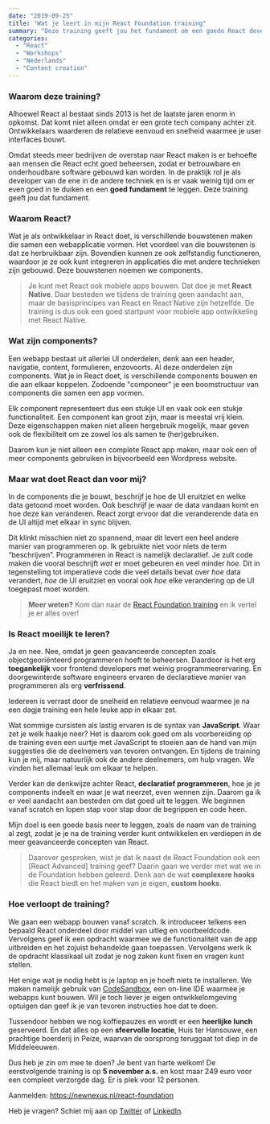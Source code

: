```yaml
---
date: "2019-09-25"
title: "Wat je leert in mijn React Foundation training"
summary: "Deze training geeft jou het fundament om een goede React developer te worden."
categories:
  - "React"
  - "Workshops"
  - "Nederlands"
  - "Content creation"
---
```


### Waarom deze training?

Alhoewel React al bestaat sinds 2013 is het de laatste jaren enorm in opkomst.
Dat komt niet alleen omdat er een grote tech company achter zit. Ontwikkelaars
waarderen de relatieve eenvoud en snelheid waarmee je user interfaces bouwt.

Omdat steeds meer bedrijven de overstap naar React maken is er behoefte aan
mensen die React echt goed beheersen, zodat er betrouwbare en onderhoudbare
software gebouwd kan worden. In de praktijk rol je als developer van de ene
in de andere techniek en is er vaak weinig tijd om er even goed in te duiken
en een **goed fundament** te leggen. Deze training geeft jou dat fundament.

### Waarom React?

Wat je als ontwikkelaar in React doet, is verschillende bouwstenen maken die
samen een webapplicatie vormen. Het voordeel van die bouwstenen is dat ze
herbruikbaar zijn. Bovendien kunnen ze ook zelfstandig functioneren, waardoor
je ze ook kunt integreren in applicaties die met andere technieken zijn
gebouwd. Deze bouwstenen noemen we components.

> Je kunt met React ook mobiele apps bouwen. Dat doe je met **React Native**.
> Daar besteden we tijdens de training geen aandacht aan, maar de basisprincipes
> van React en React Native zijn hetzelfde. De training is dus ook een goed
> startpunt voor mobiele app ontwikkeling met React Native.

### Wat zijn components?

Een webapp bestaat uit allerlei UI onderdelen, denk aan een header, navigatie,
content, formulieren, enzovoorts. Al deze onderdelen zijn components. Wat je
in React doet, is verschillende components bouwen en die aan elkaar koppelen.
Zodoende "componeer" je een boomstructuur van components die samen een app vormen.

Elk component representeert dus een stukje UI en vaak ook een stukje
functionaliteit. Een component kan groot zijn, maar is meestal vrij klein.
Deze eigenschappen maken niet alleen hergebruik mogelijk, maar geven ook de
flexibiliteit om ze zowel los als samen te (her)gebruiken.

Daarom kun je niet alleen een complete React app maken, maar ook een of meer
components gebruiken in bijvoorbeeld een Wordpress website.

### Maar wat doet React dan voor mij?

In de components die je bouwt, beschrijf je hoe de UI eruitziet en welke data
getoond moet worden. Ook beschrijf je waar de data vandaan komt en hoe deze kan
veranderen. React zorgt ervoor dat die veranderende data en de UI altijd met
elkaar in sync blijven.

Dit klinkt misschien niet zo spannend, maar dit levert een heel andere manier
van programmeren op. Ik gebruikte niet voor niets de term “beschrijven”.
Programmeren in React is namelijk declaratief. Je zult code maken die vooral
beschrijft _wat_ er moet gebeuren en veel minder _hoe_. Dit in tegenstelling
tot imperatieve code die veel details bevat over _hoe_ data verandert, _hoe_
de UI eruitziet en vooral ook _hoe_ elke verandering op de UI toegepast moet worden.

> **Meer weten?**
> Kom dan naar de [React Foundation training] en ik vertel je er alles over!

### Is React moeilijk te leren?

Ja en nee. Nee, omdat je geen geavanceerde concepten zoals objectgeoriënteerd
programmeren hoeft te beheersen. Daardoor is het erg **toegankelijk** voor frontend
developers met weinig programmeerervaring. En doorgewinterde software engineers
ervaren de declaratieve manier van programmeren als erg **verfrissend**.

Iedereen is verrast door de snelheid en relatieve eenvoud waarmee je na een dagje
training een hele leuke app in elkaar zet.

Wat sommige cursisten als lastig ervaren is de syntax van **JavaScript**. Waar zet je
welk haakje neer? Het is daarom ook goed om als voorbereiding op de training even
een uurtje met JavaScript te stoeien aan de hand van mijn suggesties die de
deelnemers van tevoren ontvangen. En tijdens de training kun je mij, maar natuurlijk
ook de andere deelnemers, om hulp vragen. We vinden het allemaal leuk om elkaar
te helpen.

Verder kan de denkwijze achter React, **declaratief programmeren**, hoe je je components
indeelt en waar je wat neerzet, even wennen zijn. Daarom ga ik er veel aandacht aan
besteden om dat goed uit te leggen. We beginnen vanaf scratch en lopen stap voor
stap door de begrippen en code heen.

Mijn doel is een goede basis neer te leggen, zoals de naam van de training al zegt,
zodat je je na de training verder kunt ontwikkelen en verdiepen in de meer
geavanceerde concepten van React.

> Daarover gesproken, wist je dat ik naast de React Foundation ook een [React Advanced]
> training geef? Daarin gaan we verder met wat we in de Foundation hebben geleerd.
> Denk aan de wat **complexere hooks** die React biedt en het maken van je eigen,
> **custom hooks**.

### Hoe verloopt de training?

We gaan een webapp bouwen vanaf scratch. Ik introduceer telkens een bepaald React
onderdeel door middel van uitleg en voorbeeldcode. Vervolgens geef ik een opdracht
waarmee we de functionaliteit van de app uitbreiden en het zojuist behandelde gaan
toepassen. Vervolgens werk ik de opdracht klassikaal uit zodat je nog zaken kunt
fixen en vragen kunt stellen.

Het enige wat je nodig hebt is je laptop en je hoeft niets te installeren. We maken
namelijk gebruik van [CodeSandbox], een on-line IDE waarmee je webapps kunt bouwen.
Wil je toch liever je eigen ontwikkelomgeving optuigen dan geef ik je van tevoren
instructies hoe dat te doen.

Tussendoor hebben we nog koffiepauzes en wordt er een **heerlijke lunch** geserveerd.
En dat alles op een **sfeervolle locatie**, Huis ter Hansouwe, een prachtige boerderij
in Peize, waarvan de oorsprong teruggaat tot diep in de Middeleeuwen.

Dus heb je zin om mee te doen? Je bent van harte welkom! De eerstvolgende training
is op **5 november a.s.** en kost maar 249 euro voor een compleet verzorgde dag.
Er is plek voor 12 personen.

Aanmelden: https://newnexus.nl/react-foundation

Heb je vragen? Schiet mij aan op [Twitter] of [LinkedIn].

[react foundation training]: https://newnexus.nl/react-foundation
[react hooks]: https://newnexus.nl/react-hooks
[codesandbox]: https://codesandbox.io
[twitter]: https://twitter.com/bouwe
[linkedin]: https://linkedin.com/in/bkwesterdijk/
